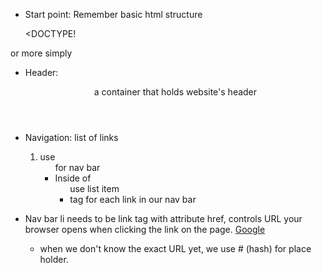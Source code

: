 - Start point: Remember basic html structure

  <DOCTYPE! <!DOCTYPE html>
<html>
<head>
  <meta charset="utf-8" />
  <meta http-equiv="X-UA-Compatible" content="IE=edge">
  <title>Page Title</title>
  <meta name="viewport" content="width=device-width, initial-scale=1">
  <link rel="stylesheet" type="text/css" media="screen" href="main.css" />
  <script src="main.js"></script>
</head>
<body>
  
</body>
</html>

or more simply

<!DOCTYPE html>
<head>
  <!-- meta info goes here -->
</head>
<body>
  <!-- Content goes here -->
</body>

- Header: <header> a container that holds website's header

- Navigation: list of links
  1) use <ul> for nav bar
  2) Inside of <ul> use list item <li> tag for each link in our nav bar

- Nav bar li needs to be link
  <a> tag with attribute href, controls URL your browser opens when clicking the link on the page.
  <a href="http://www.google.com">Google</a>
  - when we don't know the exact URL yet, we use # (hash) for place holder.  